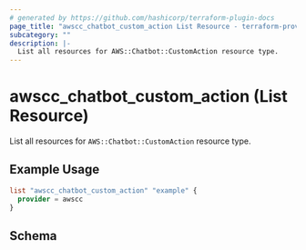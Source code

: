 ```yaml
---
# generated by https://github.com/hashicorp/terraform-plugin-docs
page_title: "awscc_chatbot_custom_action List Resource - terraform-provider-awscc"
subcategory: ""
description: |-
  List all resources for AWS::Chatbot::CustomAction resource type.
---
```


# awscc_chatbot_custom_action (List Resource)

List all resources for `AWS::Chatbot::CustomAction` resource type.

## Example Usage

```terraform
list "awscc_chatbot_custom_action" "example" {
  provider = awscc
}
```

<!-- schema generated by tfplugindocs -->
## Schema
